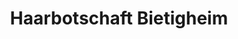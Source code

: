 ---
title: "Haarbotschaft Bietigheim"
url: /bietigheim-bissingen/haarbotschaft-bietigheim/
shop: Friseur
---